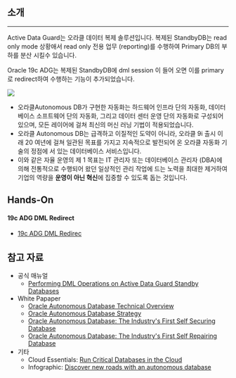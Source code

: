 ## 소개

---

Active Data Guard는 오라클 데이터 복제 솔루션입니다.
복제된 StandbyDB는 read only mode 상황애서 read only 전용 업무 (reporting)를 수행하여 
Primary DB의 부하를 분산 시킬수 있습니다.

Oracle 19c ADG는 복제된 StandbyDB에 dml session 이 들어 오면 이를 primary로 redirect하여 수행하는 기능이 추가되었습니다.

![](https://github.com/oracle19c-cookbook/Availability-Scalability/blob/master/AciveDataGuard/adg.JPG)

- 오라클Autonomous DB가 구현한 자동화는 하드웨어 인프라 단의 자동화, 데이터베이스 소프트웨어 단의 자동화, 그리고 데이터 센터 운영 단의 자동화로 구성되어 있으며, 모든 레이어에 걸쳐 최신의 머신 러닝 기법이 적용되었습니다. 
- 오라클 Autonomous DB는 급격하고 이질적인 도약이 아니라, 오라클 9i 출시 이래 20 여년에 걸쳐 일관된 목표를 가지고 지속적으로 발전되어 온 오라클 자동화 기술의 정점에 서 있는 데이터베이스 서비스입니다.
- 이와 같은 자율 운영의 제 1 목표는 IT 관리자 또는 데이터베이스 관리자 (DBA)에 의해 전통적으로 수행되어 왔던 일상적인 관리 작업에 드는 노력을 최대한 제거하여 기업의 역량을 **운영이 아닌 혁신**에 집중할 수 있도록 돕는 것입니다.

## Hands-On

#### 19c ADG DML Redirect 

- [19c ADG DML Redirec](https://github.com/oracle19c-cookbook/Availability-Scalability/blob/master/AciveDataGuard/19c_ADG_DML_Redirect.pdf)


## 참고 자료

- 공식 매뉴얼
    - [Performing DML Operations on Active Data Guard Standby Databases ](https://docs.oracle.com/en/database/oracle/oracle-database/19/sbydb/managing-oracle-data-guard-physical-standby-databases.html#GUID-8AAD002C-ED06-4349-8BB5-EC8DB30B2628)
- White Papaper 
    - [Oracle Autonomous Database Technical Overview](https://www.oracle.com/a/ocom/docs/database/oracle-autonomous-database-technical-overview.pdf)
    - [Oracle Autonomous Database Strategy](https://www.oracle.com/a/ocom/docs/database/oracle-autonomous-database-strategy-wp.pdf)
    - [Oracle Autonomous Database: The Industry's First Self Securing Database](https://www.oracle.com/a/ocom/docs/database/autonomous-database-self-securing-wp.pdf)
    - [Oracle Autonomous Database: The Industry's First Self Repairing  Database](http://www.oracle.com/us/products/database/autonomous-database-self-repairing-5116047.pdf)
- 기타
    - Cloud Essentials: [Run Critical Databases in the Cloud](http://www.oracle.com/us/solutions/cloud-essentials-data-mgmt-3901529.pdf)
    - Infographic: [Discover new roads with an autonomous database](https://www.oracle.com/a/ocom/docs/cloud/do-more-with-oci-adb-Infographic.pdf)
